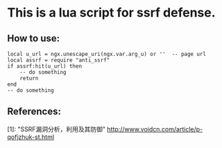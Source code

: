 This is a lua script for ssrf defense.
===

How to use:
---

```
local u_url = ngx.unescape_uri(ngx.var.arg_u) or ''  -- page url
local assrf = require "anti_ssrf"
if assrf:hit(u_url) then
    -- do something
    return
end
-- do something
```

References:
---

[1]: "SSRF漏洞分析，利用及其防御" http://www.voidcn.com/article/p-qofjzhuk-st.html
